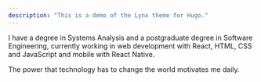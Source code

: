 ```yaml
---
description: "This is a demo of the Lynx theme for Hugo."
---
```


I have a degree in Systems Analysis and a postgraduate degree in Software Engineering, currently working in web development with React, HTML, CSS and JavaScript and mobile with React Native.

The power that technology has to change the world motivates me daily.
